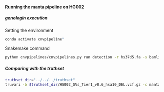 
#### Running the manta pipeline on HG002

##### genologin execution

Setting the environment
```bash
conda activate cnvpipeline"
```

Snakemake command

```bash
python cnvpipelines/cnvpipelines.py run detection -r hs37d5.fa -s bamlist.txt -t delly lumpy pindel --chromosomes 10 -w svdetection -p -n
```

##### Comparing with the truthset
```bash
truthset_dir="../../../truthset"
truvari -b $truthset_dir/HG002_SVs_Tier1_v0.6_hsa10_DEL.vcf.gz -c mantasv/manta_DEL.vcf.gz --passonly --includebed $truthset_dir/HG002_SVs_Tier1_v0.6_hsa10.bed -o truvari_del --pctsim 0
```
